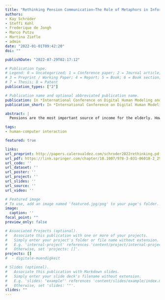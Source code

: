 ```yaml
---
title: "Rethinking Pension Communication–The Role of Metaphors in Information Visualization"
authors:
- Kay Schröder
- Steffi Kohl
- Frederique de Jongh
- Marco Putzu
- Martina Ziefle
- admin
date: "2022-01-01T09:42:20"
doi: ""

publishDate: "2022-07-29T02:17:12"

# Publication type.
# Legend: 0 = Uncategorized; 1 = Conference paper; 2 = Journal article;
# 3 = Preprint / Working Paper; 4 = Report; 5 = Book; 6 = Book section;
# 7 = Thesis; 8 = Patent
publication_types: ["2"]

# Publication name and optional abbreviated publication name.
publication: In *International Conference on Digital Human Modeling and Applications in …*
publication_short: In *International Conference on Digital Human Modeling and Applications in …*

abstract: |
  Pensions are the most important source of income for the elderly. However, old age poverty is a growing issue and conventional communication channels seem insufficient to inform people about how their current decisions will impact their future pensions. This paper provides a practical approach to addressing pension literacy through data visualization via metaphoric storytelling. Information visualizations aid in both communicating complex phenomena and serve an educational role. In particular, metaphors have been widely applied for educational purposes. We recruited participants (N = 11) for a qualitative user study. Participants’ prior knowledge of pensions was assessed before presenting them with an animated information visualisation about pensions using a tree metaphor. After the stimulus presentation, a semi structured interview was conducted with the participants to assess differences in pension …

tags:
- human-computer interaction

featured: true

links:
url_preprint: http://papers.calerovaldez.com/schroder2022rethinking.pdf
url_pdf: https://link.springer.com/chapter/10.1007/978-3-031-06018-2_29
url_code: ''
url_dataset: ''
url_poster: ''
url_project: ''
url_slides: ''
url_source: ''
url_video: ''

# Featured image
# To use, add an image named 'featured.jpg/png' to your page's folder.
image:
  caption: ''
focal_point: ""
preview_only: false

# Associated Projects (optional).
#   Associate this publication with one or more of your projects.
#   Simply enter your project's folder or file name without extension.
#   E.g. 'internal-project' references 'content/project/internal-project/index.md'.
#   Otherwise, set 'projects: []'.
projects: []
#  - digitale-muendigkeit

# Slides (optional).
#   Associate this publication with Markdown slides.
#   Simply enter your slide deck's filename without extension.
#   E.g. 'slides: "example"' references 'content/slides/example/index.md'.
#   Otherwise, set 'slides: ""'.
slides: ""
---
```


